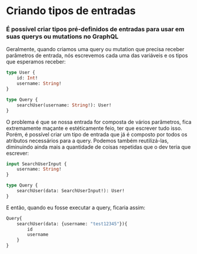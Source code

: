 # Criando tipos de entradas

### É possível criar tipos pré-definidos de entradas para usar em suas querys ou mutations no GraphQL

Geralmente, quando criamos uma query ou mutation que precisa receber parâmetros de entrada, nós escrevemos cada uma das variáveis e os tipos que esperamos receber:

~~~graphql
type User {
    id: Int!
    username: String!
}

type Query {
    searchUser(username: String!): User!
}
~~~

O problema é que se nossa entrada for composta de vários parâmetros, fica extremamente maçante e estéticamente feio, ter que escrever tudo isso. Porém, é possível criar um tipo de entrada que já é composto por todos os atributos necessários para a query. Podemos também reutilizá-las, diminuindo ainda mais a quantidade de coisas repetidas que o dev teria que escrever:

~~~graphql
input SearchUserInput {
    username: String!
}

type Query {
    searchUser(data: SearchUserInput!): User!
}
~~~

E então, quando eu fosse executar a query, ficaria assim:

~~~graphql
Query{
    searchUser(data: {username: "test12345"}){
        id
        username
    }
}
~~~